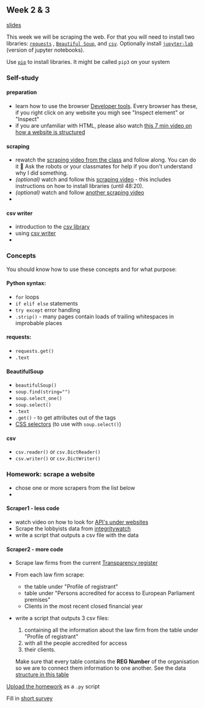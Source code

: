 ## Week 2 & 3
[slides](https://homolova.sk/goteborgmij24/scraping)


This week we will be scraping the web. For that you will need to install two libraries: [`requests`](https://requests.readthedocs.io/en/latest/) , [`Beautiful Soup`](https://beautiful-soup-4.readthedocs.io/en/latest/), and [`csv`](https://docs.python.org/3/library/csv.html). Optionally install [`jupyter-lab`](https://jupyterlab.readthedocs.io/en/stable/getting_started/installation.html) (version of jupyter notebooks).

Use [`pip`](https://pypi.org/project/pip/) to install libraries. It might be called `pip3` on your system

### Self-study

#### preparation
- learn how to use the browser [Developer tools](https://www.youtube.com/watch?v=RBinFeVZz0E). Every browser has these, if you right click on any website you migh see "Inspect element" or "Inspect"
- if you are unfamiliar with HTML, please also watch [this 7 min video on how a website is structured](https://www.youtube.com/watch?v=ipkjfvl40s0)

#### scraping
- rewatch the [scraping video from the class](https://youtu.be/RZXZhCrE8pI) and follow along. You can do it 💪 Ask the robots or your classmates for help if you don't understand why I did something.
- *(optional)* watch and follow this [scraping video](https://youtu.be/XVv6mJpFOb0?si=Q8o8EjvfC-drToIR) - this includes instructions on how to install libraries (until 48:20).
- *(optional)* watch and follow [another scraping video](https://www.youtube.com/watch?v=gRLHr664tXA)
- 
#### csv writer
- introduction to the [csv library](https://www.youtube.com/watch?v=q5uM4VKywbA)
- using [csv writer](https://www.youtube.com/watch?v=jnkPnNaLY3g)
- 
### Concepts
You should know how to use these concepts and for what purpose:

#### Python syntax:
- `for` loops
- `if elif else` statements
- `try except` error handling
- `.strip()` - many pages contain loads of trailing whitespaces in improbable places

#### requests:
- `requests.get()`
- `.text`
#### BeautifulSoup
- `beautifulSoup()`
- `soup.find(string="")`
- `soup.select_one()`
- `soup.select()`
- `.text`
- `.get()` - to get attributes out of the tags
- [CSS selectors](https://beautiful-soup-4.readthedocs.io/en/latest/#css-selectors) (to use with `soup.select()`)

#### csv
- `csv.reader()` or `csv.DictReader()`
- `csv.writer()` or `csv.DictWriter()`



### Homework: scrape a website
- chose one or more scrapers from the list below
- 
#### Scraper1 - less code
- watch video on how to look for [API's under websites](https://www.youtube.com/watch?v=6gtHzj4GMLo)
- Scrape the lobbyists data from [integritywatch](https://integritywatch.eu/organizations.php)
- write a script that outputs a csv file with the data
#### Scraper2 - more code
- Scrape law firms from the current [Transparency register](https://transparency-register.europa.eu/searchregister-or-update/search-register_en)
- From each law firm scrape:
	- the table under "Profile of registrant"
	- table under "Persons accredited for access to European Parliament premises"
	- Clients in the most recent closed financial year
- write a script that outputs 3 csv files:
	1. containing all the information about the law firm from the table under "Profile of registrant"
	2. with all the people accredited for access 
	3. their clients.
	 
	Make sure that every table contains the **REG Number** of the organisation so we are to connect them information to one another. See the data [structure in this table](https://docs.google.com/spreadsheets/d/1IqIGa3rSzWroigOp1llXD47qLfVvmvxo-xrMdP5ZQRU/edit?gid=0#gid=0)


[Upload the homework](https://forms.gle/zZhoMTMVrsJ8qzFL8) as a `.py` script 

Fill in [short survey](https://forms.gle/CT87GySvCS89UryDA)